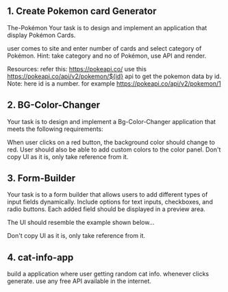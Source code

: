 ## 1. Create Pokemon card Generator
The-Pokémon
Your task is to design and implement an application that display Pokémon Cards.

user comes to site and enter number of cards and select category of Pokémon.
Hint: take category and no of Pokémon, use API and render.

Resources:
refer this: https://pokeapi.co/
use this https://pokeapi.co/api/v2/pokemon/${id} api to get the pokemon data by id.
Note: here id is a number. for example https://pokeapi.co/api/v2/pokemon/1


## 2.  BG-Color-Changer
Your task is to design and implement a Bg-Color-Changer application that meets the following requirements:

When user clicks on a red button, the background color should change to red.
User should also be able to add custom colors to the color panel.
Don't copy UI as it is, only take reference from it.


## 3. Form-Builder

Your task is to a form builder that allows users to add different types of input fields dynamically. Include options for text inputs, checkboxes, and radio buttons. Each added field should be displayed in a preview area.

The UI should resemble the example shown below...

Don't copy UI as it is, only take reference from it.


## 4. cat-info-app

build a application where user getting random cat info. whenever clicks generate. use any free API available in the internet.